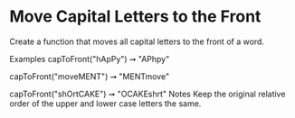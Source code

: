 # Move Capital Letters to the Front

Create a function that moves all capital letters to the front of a word.

Examples
capToFront("hApPy") ➞ "APhpy"

capToFront("moveMENT") ➞ "MENTmove"

capToFront("shOrtCAKE") ➞ "OCAKEshrt"
Notes
Keep the original relative order of the upper and lower case letters the same.
